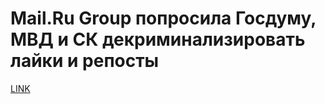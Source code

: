 # Mail.Ru Group попросила Госдуму, МВД и СК декриминализировать лайки и репосты



[LINK](https://varlamov.ru/3047387.html)